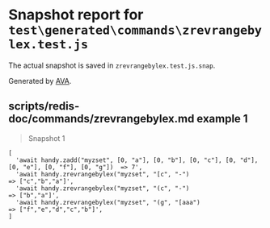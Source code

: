 # Snapshot report for `test\generated\commands\zrevrangebylex.test.js`

The actual snapshot is saved in `zrevrangebylex.test.js.snap`.

Generated by [AVA](https://ava.li).

## scripts/redis-doc/commands/zrevrangebylex.md example 1

> Snapshot 1

    [
      'await handy.zadd("myzset", [0, "a"], [0, "b"], [0, "c"], [0, "d"], [0, "e"], [0, "f"], [0, "g"])  => 7',
      'await handy.zrevrangebylex("myzset", "[c", "-")                                                   => ["c","b","a"]',
      'await handy.zrevrangebylex("myzset", "(c", "-")                                                   => ["b","a"]',
      'await handy.zrevrangebylex("myzset", "(g", "[aaa")                                                => ["f","e","d","c","b"]',
    ]
